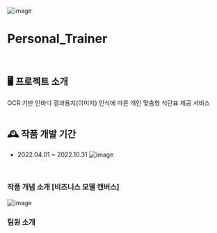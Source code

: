 ![image](https://user-images.githubusercontent.com/89902489/199333563-1c2b659e-ea87-4593-9ed4-5a973cc436e5.png)
# Personal_Trainer
<br>

## 🖥️ 프로젝트 소개 
OCR 기반 인바디 결과용지(이미지) 인식에 따른 개인 맞춤형 식단표 제공 서비스  
<br>

## 🕰️ 작품 개발 기간
* 2022.04.01 ~ 2022.10.31
![image](https://user-images.githubusercontent.com/89902489/199335382-db12c2e4-9574-4911-9d25-3966071f1c84.png)
<br>

### 작품 개념 소개 [비즈니스 모델 캔버스]
![image](https://user-images.githubusercontent.com/89902489/199334004-525d3ed2-8d22-4fea-b65d-7315751b7611.png)
<br>

### 팀원 소개 


